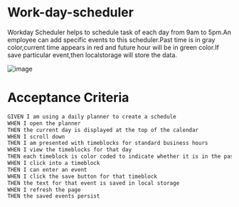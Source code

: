 # Work-day-scheduler

Workday Scheduler helps to schedule task of each day from 9am to 5pm.An employee can add specific events to this scheduler.Past time is in gray color,current time appears in red and future hour will be in green color.If save particular event,then localstorage will store the data.


![image](https://user-images.githubusercontent.com/101385521/164954788-e839c4c7-4e4d-47d0-8716-634c960295a6.png)



# Acceptance Criteria

```md
GIVEN I am using a daily planner to create a schedule
WHEN I open the planner
THEN the current day is displayed at the top of the calendar
WHEN I scroll down
THEN I am presented with timeblocks for standard business hours
WHEN I view the timeblocks for that day
THEN each timeblock is color coded to indicate whether it is in the past, present, or future
WHEN I click into a timeblock
THEN I can enter an event
WHEN I click the save button for that timeblock
THEN the text for that event is saved in local storage
WHEN I refresh the page
THEN the saved events persist
```
